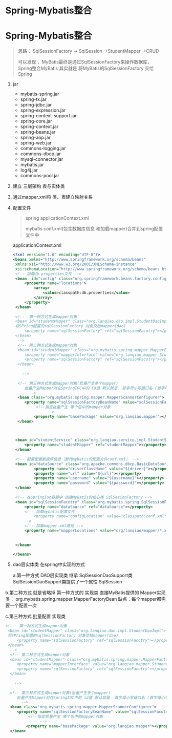 # Spring-Mybatis整合


# Spring-Mybatis整合

> 思路：
> 	SqlSessionFactory -> SqlSession ->StudentMapper ->CRUD
>
> 可以发现 ，MyBatis最终是通过SqlSessionFactory来操作数据库，
> Spring整合MyBatis 其实就是 将MyBatis的SqlSessionFactory 交给Spring

1. jar

   - mybatis-spring.jar	
   - spring-tx.jar	
   - spring-jdbc.jar		
   - spring-expression.jar
   - spring-context-support.jar	
   - spring-core.jar		
   - spring-context.jar
   - spring-beans.jar	
   - spring-aop.jar	
   - spring-web.jar	
   - commons-logging.jar
   - commons-dbcp.jar	
   - mysql-connector.jar	
   - mybatis.jar	
   - log4j.jar	
   - commons-pool.jar

2. 建立 三层架构 表与实体类

3. 通过mapper.xml将 类、表建立映射关系

4. 配置文件 

   > spring applicationContext.xml
   >
   > mybatis conf.xml(包含数据库信息 和加载mapper)合并到spring配置文件中

   applicationContext.xml

   ```xml
   <?xml version="1.0" encoding="UTF-8"?>
   <beans xmlns="http://www.springframework.org/schema/beans"
   	xmlns:xsi="http://www.w3.org/2001/XMLSchema-instance"
   	xsi:schemaLocation="http://www.springframework.org/schema/beans http://www.springframework.org/schema/beans/spring-beans.xsd">
   	<!-- 加载db.properties文件 -->
   	<bean  id="config" class="org.springframework.beans.factory.config.PreferencesPlaceholderConfigurer">
   		<property name="locations">
   			<array>
   				<value>classpath:db.properties</value>
   			</array>
   		</property>	
   	</bean>
   	
   	<!--  第一种方式生成mapper对象
   	<bean id="studentMapper" class="org.lanqiao.dao.impl.StudentDaoImpl">
   	将SPring配置的sqlSessionFactory 对象交给mapper(dao) 
   		<property name="sqlSessionFactory" ref="sqlSessionFacotry"></property>
   	</bean>
   	 -->
   	 <!-- 第二种方式生成mapper对象 
   	 <bean id="studentMapper" class="org.mybatis.spring.mapper.MapperFactoryBean">
   	 	<property name="mapperInterface" value="org.lanqiao.mapper.StudentMapper"></property>
   	 	<property name="sqlSessionFactory" ref="sqlSessionFacotry"></property>
   	 </bean>
   	
   	   -->
   	  
   	 <!-- 第三种方式生成mapper对象(批量产生多个mapper)
   	 	批量产生Mapper对在SpringIOC中的 id值 默认就是  首字母小写接口名 (首字母小写的接口名=id值)
   	 	  -->
   	 <bean class="org.mybatis.spring.mapper.MapperScannerConfigurer">
   	 	<property name="sqlSessionFactoryBeanName" value="sqlSessionFacotry"></property>
   	 	 	 <!--指定批量产生 哪个包中的mapper对象
   	 	 	 	  -->
   	 	 	<property name="basePackage" value="org.lanqiao.mapper"></property>
   	 </bean>
   
   	 
   	
   	<bean id="studentService" class="org.lanqiao.service.impl.StudentServiceImpl">
   		<property name="studentMapper" ref="studentMapper"></property>
   	</bean>
   	
   	<!-- 配置配置数据库信息（替代mybatis的配置文件conf.xml） -->
   	<bean id="dataSource" class="org.apache.commons.dbcp.BasicDataSource">
   			<property name="driverClassName" value="${driver}"></property>
   			<property name="url" value="${url}"></property>
   			<property name="username" value="${username}"></property>
   			<property name="password" value="${password}"></property>
   	</bean>
   	
   	<!-- 在SpringIoc容器中 创建MyBatis的核心类 SqlSesionFactory -->
   	<bean id="sqlSessionFacotry" class="org.mybatis.spring.SqlSessionFactoryBean">
   		<property name="dataSource" ref="dataSource"></property>
   		<!-- 加载mybatis配置文件 
   			<property name="configLocation" value="classpath:conf.xml"></property>
   		-->
   		<!-- 加载mapper.xml路径 -->
   		<property name="mapperLocations" value="org/lanqiao/mapper/*.xml"></property>
   		
   		
   	</bean>
   
   </beans>
   
   ```

5. dao层实体类 在spring中实现的方式

   a.第一种方式
   	DAO层实现类  继承 SqlSessionDaoSupport类		
   	SqlSessionDaoSupport类提供了一个属性 SqlSession
   
b.第二种方式
   	就是省略掉 第一种方式的 实现类
   	直接MyBatis提供的 Mapper实现类：	org.mybatis.spring.mapper.MapperFactoryBean 
   	缺点：每个mapper都需要一个配置一次
   
c.第三种方式 批量配置 实现类
   
   ```xml
<!--  第一种方式生成mapper对象
   	<bean id="studentMapper" class="org.lanqiao.dao.impl.StudentDaoImpl">
   	将SPring配置的sqlSessionFactory 对象交给mapper(dao) 
   		<property name="sqlSessionFactory" ref="sqlSessionFacotry"></property>
   	</bean>
   	 -->
   	 <!-- 第二种方式生成mapper对象 
   	 <bean id="studentMapper" class="org.mybatis.spring.mapper.MapperFactoryBean">
   	 	<property name="mapperInterface" value="org.lanqiao.mapper.StudentMapper"></property>
   	 	<property name="sqlSessionFactory" ref="sqlSessionFacotry"></property>
   	 </bean>
   	
   	   -->
   	  
   	 <!-- 第三种方式生成mapper对象(批量产生多个mapper)
   	 	批量产生Mapper对在SpringIOC中的 id值 默认就是  首字母小写接口名 (首字母小写的接口名=id值)
   	 	  -->
   	 <bean class="org.mybatis.spring.mapper.MapperScannerConfigurer">
   	 	<property name="sqlSessionFactoryBeanName" value="sqlSessionFacotry"></property>
   	 	 	 <!--指定批量产生 哪个包中的mapper对象
   	 	 	 	  -->
   	 	 	<property name="basePackage" value="org.lanqiao.mapper"></property>
   	 </bean>
   ```
   
   

